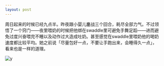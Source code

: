 ```yaml
---
layout: post
---
```


周日起来的时候已经九点半。昨夜跟小婴儿鏖战三个回合，耗尽全部力气。不过领悟了一个窍门——夜里喂奶的时候把他绑在swaddle里可避免手舞足蹈——进而避免过度兴奋喂完不睡以及动作过大造成吐奶。甚至感觉在swaddle里喂奶他的喝奶速度都比较平均。她之前说「尽量包好一点，不要让手跑出来，会睡得久一点」，看来也是一样的道理。

![y](https://user-images.githubusercontent.com/7303373/135775072-791a9011-2d2b-45ac-9386-4034f06aa6bb.jpg)